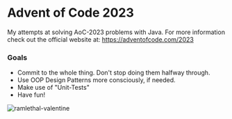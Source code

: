 
# Advent of Code 2023

My attempts at solving AoC-2023 problems with Java. For more information check out the official website at: https://adventofcode.com/2023

### Goals

- Commit to the whole thing. Don't stop doing them halfway through.
- Use OOP Design Patterns more consciously, if needed.
- Make use of "Unit-Tests"
- Have fun!

![ramlethal-valentine](https://media.tenor.com/5OasumneRNIAAAAM/smile-ramlethal.gif)